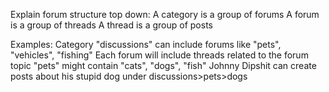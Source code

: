 Explain forum structure top down:
A category is a group of forums
A forum is a group of threads
A thread is a group of posts

Examples:
Category "discussions" can include forums like "pets", "vehicles", "fishing"
Each forum will include threads related to the forum topic
"pets" might contain "cats", "dogs", "fish"
Johnny Dipshit can create posts about his stupid dog under discussions>pets>dogs
